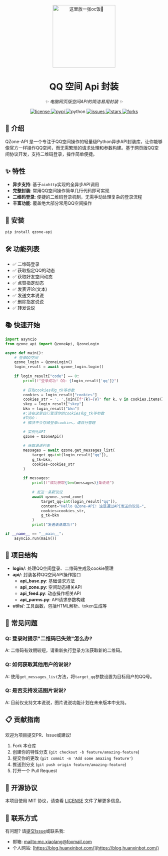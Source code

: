 <!-- markdownlint-disable MD033 MD036 MD041 -->

<p align="center">
  <a href="https://huanxinbot.com/"><img src="https://raw.githubusercontent.com/huanxin996/nonebot_plugin_hx-yinying/main/.venv/hx_img.png" width="200" height="200" alt="这里放一张oc饭🤤"></a>
</p>

<div align="center">

# QQ 空间 Api 封装

_✨ 电脑网页版空间API的简洁易用封装 ✨_

</div>

<p align="center">
  <a href="https://github.com/huanxin996/qzone_api/blob/main/LICENSE">
    <img src="https://img.shields.io/github/license/huanxin996/qzone_api.svg" alt="license">
  </a>
  <a href="https://pypi.python.org/pypi/qzone-api">
    <img src="https://img.shields.io/pypi/v/qzone-api" alt="pypi">
  </a>
  <img src="https://img.shields.io/badge/python-3.8+-blue.svg" alt="python">
  <a href="https://github.com/huanxin996/qzone_api/issues">
    <img src="https://img.shields.io/github/issues/huanxin996/qzone_api" alt="issues">
  </a>
  <a href="https://github.com/huanxin996/qzone_api/stargazers">
    <img src="https://img.shields.io/github/stars/huanxin996/qzone_api.svg" alt="stars">
  </a>
  <a href="https://github.com/huanxin996/qzone_api/network/members">
    <img src="https://img.shields.io/github/forks/huanxin996/qzone_api.svg" alt="forks">
  </a>
</p>

## 📝 介绍

QZone-API 是一个专注于QQ空间操作的轻量级Python异步API封装库，让你能够像官方一样操作QQ空间，而无需繁琐的请求处理和参数构建。基于网页版QQ空间协议开发，支持二维码登录，操作简单便捷。

## ✨ 特性

- **异步支持**: 基于`aiohttp`实现的全异步API调用
- **完整封装**: 常用QQ空间操作简单几行代码即可实现
- **二维码登录**: 便捷的二维码登录机制，无需手动处理复杂的登录流程
- **丰富功能**: 覆盖绝大部分常用QQ空间操作

## 🔧 安装

```bash
pip install qzone-api
```

## 🛠 功能列表

- ✅ 二维码登录
- ✅ 获取指定QQ的动态
- ✅ 获取好友空间动态
- ✅ 点赞指定动态
- ✅ 发表评论(文本)
- ✅ 发送文本说说
- ✅ 删除指定说说
- ✅ 转发说说

## 📚 快速开始

```python
import asyncio
from qzone_api import QzoneApi, QzoneLogin

async def main():
    # 登录QQ空间
    qzone_login = QzoneLogin()
    login_result = await qzone_login.login()
    
    if login_result["code"] == 0:
        print(f"登录成功! QQ: {login_result['qq']}")
        
        # 获取cookies和g_tk等参数
        cookies = login_result["cookies"]
        cookies_str = '; '.join([f"{k}={v}" for k, v in cookies.items()])
        skey = login_result["skey"]
        bkn = login_result["bkn"]
        #:请在这里自行管理你的cookies和g_tk等参数
        #TODO：
        # 模块不会存储登录cookies，请自行管理

        # 实例化API
        qzone = QzoneApi()
        
        # 获取说说列表
        messages = await qzone.get_messages_list(
            target_qq=int(login_result["qq"]),
            g_tk=bkn,
            cookies=cookies_str
        )
        
        if messages:
            print(f"成功获取{len(messages)}条说说")
            
            # 发送一条新说说
            await qzone._send_zone(
                target_qq=int(login_result["qq"]),
                content="Hello QZone-API! 这是通过API发送的说说~",
                cookies=cookies_str,
                g_tk=bkn
            )
            print("发送说说成功!")

if __name__ == "__main__":
    asyncio.run(main())
```

## 🧩 项目结构

- **login/**: 处理QQ空间登录、二维码生成及cookie管理
- **api/**: 封装各种QQ空间API操作接口
  - **api_base.py**: 基础请求方法
  - **api_zone.py**: 空间动态相关API
  - **api_feed.py**: 动态操作相关API
  - **api_parms.py**: API请求参数构建
- **utils/**: 工具函数，包括HTML解析、token生成等

## 🙋 常见问题

### Q: 登录时提示"二维码已失效"怎么办?

A: 二维码有效期较短，请重新执行登录方法获取新的二维码。

### Q: 如何获取其他用户的说说?

A: 使用`get_messages_list`方法，将`target_qq`参数设置为目标用户的QQ号。

### Q: 是否支持发送图片说说?

A: 目前仅支持文本说说，图片说说功能计划在未来版本中支持。

## 📋 贡献指南

欢迎为项目提交PR、Issue或建议!

1. Fork 本仓库
2. 创建你的特性分支 (`git checkout -b feature/amazing-feature`)
3. 提交你的更改 (`git commit -m 'Add some amazing feature'`)
4. 推送到分支 (`git push origin feature/amazing-feature`)
5. 打开一个 Pull Request

## 📜 开源协议

本项目使用 MIT 协议，请查看 [LICENSE](https://github.com/huanxin996/qzone_api/blob/main/LICENSE) 文件了解更多信息。

## 🔗 联系方式

有问题? 请[提交Issue](https://github.com/huanxin996/qzone_api/issues)或联系我:

- 邮箱: <mailto:mc.xiaolang@foxmail.com>
- 个人网站: [https://blog.huanxinbot.com/](https://blog.huanxinbot.com/)
